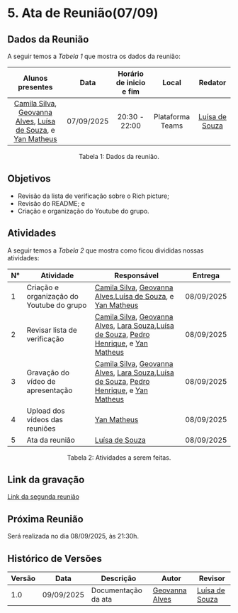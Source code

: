 # 5. Ata de Reunião(07/09)

## Dados da Reunião

A seguir temos a <i>Tabela 1</i> que mostra os dados da reunião:

|                                     Alunos presentes                                     |    Data    | Horário de inicio e fim |      Local       | Redator |
| :--------------------------------------------------------------------------------------: | :--------: | :---------------------: | :--------------: | :--------------: |
| [Camila Silva](https://github.com/CamilaSilvaC), [Geovanna Alves](https://github.com/GeovannaUmbelino), [Luísa de Souza](https://github.com/luisa12ll), e [Yan Matheus](https://github.com/Yanmatheus0812)| 07/09/2025 |      20:30 - 22:00      | Plataforma Teams | [Luísa de Souza](https://github.com/luisa12ll)|
<figcaption align="center">Tabela 1: Dados da reunião.</figcaption>

## Objetivos

- Revisão da lista de verificação sobre o Rich picture;
- Revisão do README; e
- Criação e organização do Youtube do grupo.


## Atividades

A seguir temos a <i>Tabela 2</i> que mostra como ficou divididas nossas atividades:

| N°| Atividade | Responsável | Entrega |
| ---- | ---- | ---- | ---- | 
| 1 | Criação e organização do Youtube do grupo |[Camila Silva](https://github.com/CamilaSilvaC), [Geovanna Alves](https://github.com/GeovannaUmbelino),[Luísa de Souza](https://github.com/luisa12ll), e [Yan Matheus](https://github.com/Yanmatheus0812) | 08/09/2025 |
| 2 | Revisar lista de verificação | [Camila Silva](https://github.com/CamilaSilvaC), [Geovanna Alves](https://github.com/GeovannaUmbelino), [Lara Souza](https://github.com/mel14-hub),[Luísa de Souza](https://github.com/luisa12ll), [Pedro Henrique](https://github.com/pedrohpsantos), e [Yan Matheus](https://github.com/Yanmatheus0812) | 08/09/2025 |
| 3|  Gravação do vídeo de apresentação| [Camila Silva](https://github.com/CamilaSilvaC), [Geovanna Alves](https://github.com/GeovannaUmbelino), [Lara Souza](https://github.com/mel14-hub),[Luísa de Souza](https://github.com/luisa12ll), [Pedro Henrique](https://github.com/pedrohpsantos), e [Yan Matheus](https://github.com/Yanmatheus0812) | 08/09/2025|
| 4| Upload dos vídeos das reuniões | [Yan Matheus](https://github.com/Yanmatheus0812)| 08/09/2025|
| 5| Ata da reunião | [Luísa de Souza](https://github.com/luisa12ll) | 08/09/2025|
<figcaption align="center">Tabela 2: Atividades a serem feitas.</figcaption>

## Link da gravação

[Link da segunda reunião]()

## Próxima Reunião

Será realizada no dia 08/09/2025, às 21:30h.

## Histórico de Versões
| Versão | Data       | Descrição           | Autor                                                     | Revisor                                                
|--------|------------|-------------------|-----------------------------------------------------------|--------------------------------------------------------|
| 1.0    | 09/09/2025 | Documentação da ata | [Geovanna Alves](https://github.com/GeovannaUmbelino)     | [Luísa de Souza](https://github.com/luisa12ll)       |
